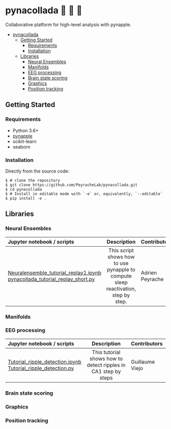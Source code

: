# pynacollada 🍍 🥥 🍹
Collaborative platform for high-level analysis with pynapple. 


- [pynacollada](#pynacollada)
  * [Getting Started](#getting-started)
    + [Requirements](#requirements)
    + [Installation](#installation)
  * [Libraries](#libraries)
    + [Neural Ensembles](#neural-ensembles)
    + [Manifolds](#manifolds)
    + [EEG processing](#eeg-processing)
    + [Brain state scoring](#brain-state-scoring)
    + [Graphics](#graphics)
    + [Position tracking](#position-tracking)



## Getting Started


### Requirements

-   Python 3.6+
-   [pynapple](https://github.com/PeyracheLab/pynapple)
-   scikit-learn
-   seaborn

### Installation

<!-- pynacco can be installed with pip:

``` {.sourceCode .shell}
$ pip install pynapple==0.2.0a1
```
 -->
Directly from the source code:

``` {.sourceCode .shell}
$ # clone the repository
$ git clone https://github.com/PeyracheLab/pynacollada.git
$ cd pynacollada
$ # Install in editable mode with `-e` or, equivalently, `--editable`
$ pip install -e .
```

## Libraries
### Neural Ensembles

| Jupyter notebook / scripts | Description | Contributors
| :---                       |    :----:   |          :---
| [Neuralensemble_tutorial_replay1.ipynb](pynacollada/neural_ensemble/Neuralensemble_tutorial_replay1.ipynb)  <br/> [pynacollada_tutorial_replay_short.py](pynacollada/neural_ensemble/pynacollada_tutorial_replay_short.py) | This script shows how to use pynapple to compute sleep reactivation, step by step. | Adrien Peyrache

### Manifolds

### EEG processing

| Jupyter notebook / scripts | Description | Contributors
| :---                       |    :----:   |          :---
| [Tutorial_ripple_detection.ipynb](pynacollada/eeg_processing/Tutorial_ripple_detection.ipynb) <br/> [Tutorial_ripple_detection.py](pynacollada/eeg_processing/Tutorial_ripple_detection.ipynb) | This tutorial shows how to detect ripples in CA1 step by steps | Guillaume Viejo

### Brain state scoring

### Graphics

### Position tracking

